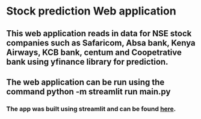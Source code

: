 # Stock prediction Web application 
## This web application reads in data for NSE stock companies such as Safaricom, Absa bank, Kenya Airways, KCB bank, centum and Coopetrative bank using yfinance library for prediction.
## The web application can be run using the command python -m streamlit run main.py
### The app was built using streamlit and can be found [here](https://derak-isaack-stock-prediction-main-mpivyn.streamlit.app/).
